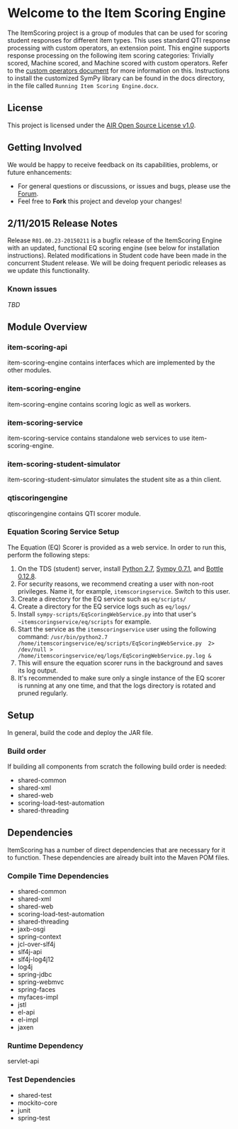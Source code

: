 # Welcome to the Item Scoring Engine

The ItemScoring project is a group of modules that can be used for scoring student responses for different item types. This uses standard QTI response processing with custom operators, an extension point. This engine supports response processing on the following item scoring categories: Trivially scored, Machine scored, and Machine scored with custom operators. Refer to the [custom operators document](http://www.smarterapp.org/documents/Item_Scoring_Custom_Operators.pdf) for more information on this. Instructions to install the customized SymPy library can be found in the docs directory, in the file called `Running Item Scoring Engine.docx`.

## License ##
This project is licensed under the [AIR Open Source License v1.0](http://www.smarterapp.org/documents/American_Institutes_for_Research_Open_Source_Software_License.pdf).

## Getting Involved ##
We would be happy to receive feedback on its capabilities, problems, or future enhancements:

* For general questions or discussions, or issues and bugs, please use the [Forum](http://forum.opentestsystem.org/viewforum.php?f=9).
* Feel free to **Fork** this project and develop your changes!

## 2/11/2015 Release Notes 
Release `R01.00.23-20150211` is a bugfix release of the ItemScoring Engine with an updated, functional EQ scoring engine (see below for installation instructions). Related modifications in Student code have been made in the concurrent Student release. We will be doing frequent periodic releases as we update this functionality.

### Known issues
*TBD*

## Module Overview

### item-scoring-api

   item-scoring-engine contains interfaces which are implemented by the other modules.

### item-scoring-engine

   item-scoring-engine contains scoring logic as well as workers.

### item-scoring-service

   item-scoring-service contains standalone web services to use item-scoring-engine.

### item-scoring-student-simulator

   item-scoring-student-simulator simulates the student site as a thin client. 

### qtiscoringengine

   qtiscoringengine contains QTI scorer module.

### Equation Scoring Service Setup

The Equation (EQ) Scorer is provided as a web service. In order to run this, perform the following steps:

1. On the TDS (student) server, install [Python 2.7](https://www.python.org/download/releases/2.7/), [Sympy 0.7.1](https://github.com/sympy/sympy/releases/tag/sympy-0.7.1), and [Bottle 0.12.8](https://pypi.python.org/pypi/bottle/0.12.8).
1. For security reasons, we recommend creating a user with non-root privileges. Name it, for example, `itemscoringservice`. Switch to this user.
1. Create a directory for the EQ service such as `eq/scripts/` 
1. Create a directory for the EQ service logs such as `eq/logs/` 
1. Install `sympy-scripts/EqScoringWebService.py` into that user's `~itemscoringservice/eq/scripts` for example.
1. Start the service as the `itemscoringservice` user using the following command:
`/usr/bin/python2.7 /home/itemscoringservice/eq/scripts/EqScoringWebService.py  2> /dev/null > /home/itemscoringservice/eq/logs/EqScoringWebService.py.log &`
1. This will ensure the equation scorer runs in the background and saves its log output. 
1. It's recommended to make sure only a single instance of the EQ scorer is running at any one time, and that the logs directory is rotated and pruned regularly.


## Setup
In general, build the code and deploy the JAR file.

### Build order

If building all components from scratch the following build order is needed:

* shared-common
* shared-xml
* shared-web
* scoring-load-test-automation
* shared-threading

## Dependencies
ItemScoring has a number of direct dependencies that are necessary for it to function.  These dependencies are already built into the Maven POM files.

### Compile Time Dependencies

* shared-common
* shared-xml
* shared-web
* scoring-load-test-automation
* shared-threading
* jaxb-osgi
* spring-context
* jcl-over-slf4j
* slf4j-api
* slf4j-log4j12
* log4j
* spring-jdbc
* spring-webmvc
* spring-faces
* myfaces-impl
* jstl
* el-api
* el-impl
* jaxen

### Runtime Dependency
servlet-api

### Test Dependencies
* shared-test
* mockito-core
* junit
* spring-test